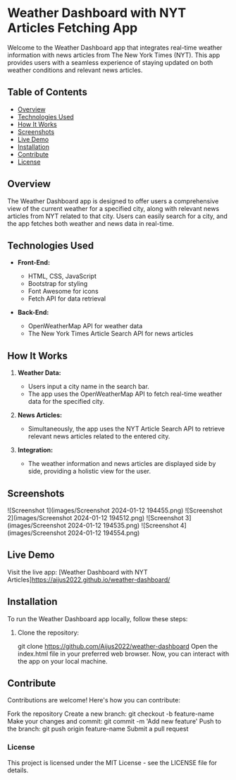 # Weather Dashboard with NYT Articles Fetching App

Welcome to the Weather Dashboard app that integrates real-time weather information with news articles from The New York Times (NYT). This app provides users with a seamless experience of staying updated on both weather conditions and relevant news articles.

## Table of Contents

- [Overview](#overview)
- [Technologies Used](#technologies-used)
- [How It Works](#how-it-works)
- [Screenshots](#screenshots)
- [Live Demo](#live-demo)
- [Installation](#installation)
- [Contribute](#contribute)
- [License](#license)

## Overview

The Weather Dashboard app is designed to offer users a comprehensive view of the current weather for a specified city, along with relevant news articles from NYT related to that city. Users can easily search for a city, and the app fetches both weather and news data in real-time.

## Technologies Used

- **Front-End:**
  - HTML, CSS, JavaScript
  - Bootstrap for styling
  - Font Awesome for icons
  - Fetch API for data retrieval

- **Back-End:**
  - OpenWeatherMap API for weather data
  - The New York Times Article Search API for news articles

## How It Works

1. **Weather Data:**
   - Users input a city name in the search bar.
   - The app uses the OpenWeatherMap API to fetch real-time weather data for the specified city.

2. **News Articles:**
   - Simultaneously, the app uses the NYT Article Search API to retrieve relevant news articles related to the entered city.

3. **Integration:**
   - The weather information and news articles are displayed side by side, providing a holistic view for the user.

## Screenshots

![Screenshot 1](images/Screenshot 2024-01-12 194455.png)
![Screenshot 2](images/Screenshot 2024-01-12 194512.png)
![Screenshot 3](images/Screenshot 2024-01-12 194535.png)
![Screenshot 4](images/Screenshot 2024-01-12 194554.png)

## Live Demo

Visit the live app: [Weather Dashboard with NYT Articles]https://aijus2022.github.io/weather-dashboard/

## Installation <a name="installation"></a>

To run the Weather Dashboard app locally, follow these steps:

1. Clone the repository:

  
   git clone https://github.com/Aijus2022/weather-dashboard
Open the index.html file in your preferred web browser.
Now, you can interact with the app on your local machine.

## Contribute <a name="contribute"></a>
Contributions are welcome! Here's how you can contribute:

Fork the repository
Create a new branch: git checkout -b feature-name
Make your changes and commit: git commit -m 'Add new feature'
Push to the branch: git push origin feature-name
Submit a pull request
### License <a name="license"></a>
This project is licensed under the MIT License - see the LICENSE file for details.
